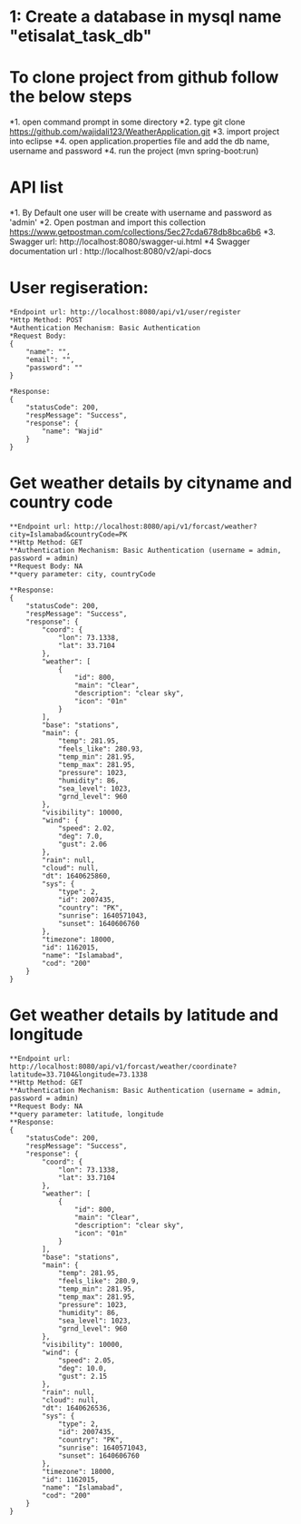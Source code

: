 # 1: Create a database in mysql name "etisalat_task_db"

# To clone project from github follow the below steps
*1. open command prompt in some directory
*2. type git clone https://github.com/wajidali123/WeatherApplication.git 
*3. import project into eclipse
*4. open application.properties file and add the db name, username and password
*4. run the project (mvn spring-boot:run)


# API list
*1. By Default one user will be create with username and password as 'admin'
*2. Open postman and import this collection 
	https://www.getpostman.com/collections/5ec27cda678db8bca6b6
*3. Swagger url: http://localhost:8080/swagger-ui.html
*4 Swagger documentation url : http://localhost:8080/v2/api-docs

# User regiseration:
	*Endpoint url: http://localhost:8080/api/v1/user/register
	*Http Method: POST
	*Authentication Mechanism: Basic Authentication
	*Request Body:
	{
		"name": "",
		"email": "",
		"password": ""
	}
	
	*Response:
	{
		"statusCode": 200,
		"respMessage": "Success",
		"response": {
			"name": "Wajid"
		}
	}
	
# Get weather details by cityname and country code
	**Endpoint url: http://localhost:8080/api/v1/forcast/weather?city=Islamabad&countryCode=PK
	**Http Method: GET
	**Authentication Mechanism: Basic Authentication (username = admin, password = admin)
	**Request Body: NA
	**query parameter: city, countryCode
	
	**Response:
	{
		"statusCode": 200,
		"respMessage": "Success",
		"response": {
			"coord": {
				"lon": 73.1338,
				"lat": 33.7104
			},
			"weather": [
				{
					"id": 800,
					"main": "Clear",
					"description": "clear sky",
					"icon": "01n"
				}
			],
			"base": "stations",
			"main": {
				"temp": 281.95,
				"feels_like": 280.93,
				"temp_min": 281.95,
				"temp_max": 281.95,
				"pressure": 1023,
				"humidity": 86,
				"sea_level": 1023,
				"grnd_level": 960
			},
			"visibility": 10000,
			"wind": {
				"speed": 2.02,
				"deg": 7.0,
				"gust": 2.06
			},
			"rain": null,
			"cloud": null,
			"dt": 1640625860,
			"sys": {
				"type": 2,
				"id": 2007435,
				"country": "PK",
				"sunrise": 1640571043,
				"sunset": 1640606760
			},
			"timezone": 18000,
			"id": 1162015,
			"name": "Islamabad",
			"cod": "200"
		}
	}
	
	
# Get weather details by latitude and longitude
	**Endpoint url: http://localhost:8080/api/v1/forcast/weather/coordinate?latitude=33.7104&longitude=73.1338
	**Http Method: GET
	**Authentication Mechanism: Basic Authentication (username = admin, password = admin)
	**Request Body: NA
	**query parameter: latitude, longitude
	**Response:
	{
		"statusCode": 200,
		"respMessage": "Success",
		"response": {
			"coord": {
				"lon": 73.1338,
				"lat": 33.7104
			},
			"weather": [
				{
					"id": 800,
					"main": "Clear",
					"description": "clear sky",
					"icon": "01n"
				}
			],
			"base": "stations",
			"main": {
				"temp": 281.95,
				"feels_like": 280.9,
				"temp_min": 281.95,
				"temp_max": 281.95,
				"pressure": 1023,
				"humidity": 86,
				"sea_level": 1023,
				"grnd_level": 960
			},
			"visibility": 10000,
			"wind": {
				"speed": 2.05,
				"deg": 10.0,
				"gust": 2.15
			},
			"rain": null,
			"cloud": null,
			"dt": 1640626536,
			"sys": {
				"type": 2,
				"id": 2007435,
				"country": "PK",
				"sunrise": 1640571043,
				"sunset": 1640606760
			},
			"timezone": 18000,
			"id": 1162015,
			"name": "Islamabad",
			"cod": "200"
		}
	}